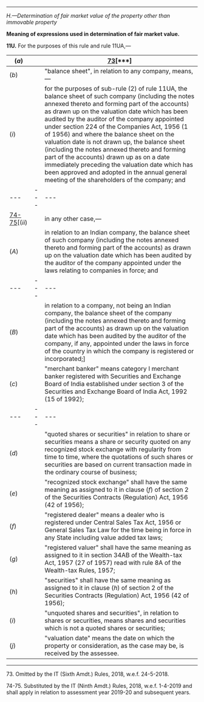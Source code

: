 ****

_H.—Determination of fair market value of the property other than immovable property_

**Meaning of expressions used in determination of fair market value.**

**11U.** For the purposes of this rule and rule 11UA,—

(_a_)|  | [73](javascript:ShowFootnote\('fn73'\);)[***]  
---|---|---  
(_b_)|  |  "balance sheet", in relation to any company, means,—   
(_i_)|  |  for the purposes of sub-rule (2) of rule 11UA, the balance sheet of such company (including the notes annexed thereto and forming part of the accounts) as drawn up on the valuation date which has been audited by the auditor of the company appointed under section 224 of the Companies Act, 1956 (1 of 1956) and where the balance sheet on the valuation date is not drawn up, the balance sheet (including the notes annexed thereto and forming part of the accounts) drawn up as on a date immediately preceding the valuation date which has been approved and adopted in the annual general meeting of the shareholders of the company; and  
---|---|---  
[74-75](javascript:ShowFootnote\('fn75'\);)[(_ii_)|  |  in any other case,—   
(_A_)|  |  in relation to an Indian company, the balance sheet of such company (including the notes annexed thereto and forming part of the accounts) as drawn up on the valuation date which has been audited by the auditor of the company appointed under the laws relating to companies in force; and  
---|---|---  
(_B_)|  |  in relation to a company, not being an Indian company, the balance sheet of the company (including the notes annexed thereto and forming part of the accounts) as drawn up on the valuation date which has been audited by the auditor of the company, if any, appointed under the laws in force of the country in which the company is registered or incorporated;]  
(_c_)|  |  "merchant banker" means category I merchant banker registered with Securities and Exchange Board of India established under section 3 of the Securities and Exchange Board of India Act, 1992 (15 of 1992);  
---|---|---  
(_d_)|  |  "quoted shares or securities" in relation to share or securities means a share or security quoted on any recognized stock exchange with regularity from time to time, where the quotations of such shares or securities are based on current transaction made in the ordinary course of business;  
(_e_)|  |  "recognized stock exchange" shall have the same meaning as assigned to it in clause (_f_) of section 2 of the Securities Contracts (Regulation) Act, 1956 (42 of 1956);  
(_f_)|  |  "registered dealer" means a dealer who is registered under Central Sales Tax Act, 1956 or General Sales Tax Law for the time being in force in any State including value added tax laws;  
(_g_)|  |  "registered valuer" shall have the same meaning as assigned to it in section 34AB of the Wealth-tax Act, 1957 (27 of 1957) read with rule 8A of the Wealth-tax Rules, 1957;  
(_h_)|  |  "securities" shall have the same meaning as assigned to it in clause (_h_) of section 2 of the Securities Contracts (Regulation) Act, 1956 (42 of 1956);  
(_i_)|  |  "unquoted shares and securities", in relation to shares or securities, means shares and securities which is not a quoted shares or securities;  
(_j_)|  |  "valuation date" means the date on which the property or consideration, as the case may be, is received by the assessee.  
  
* * *

73\. Omitted by the IT (Sixth Amdt.) Rules, 2018, w.e.f. 24-5-2018.

74-75. Substituted by the IT (Ninth Amdt.) Rules, 2018, w.e.f. 1-4-2019 and shall apply in relation to assessment year 2019-20 and subsequent years.